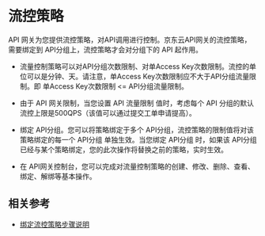 # 流控策略

API 网关为您提供流控策略，对API调用进行控制。京东云API网关的流控策略，需要绑定到 API分组上，流控策略才会对分组下的 API 起作用。

- 流量控制策略可以对API分组次数限制、对单Access Key次数限制。流控的单位可以是分钟、天。请注意，单Access Key次数限制应不大于API分组流量限制。即 单Access Key次数限制 <= API分组流量限制。
- 由于 API 网关限制，当您设置 API 流量限制 值时，考虑每个 API 分组的默认流控上限是500QPS（该值可以通过提交工单申请提高）。

- 绑定 API分组。您可以将策略绑定于多个 API分组，流控策略的限制值将对该策略绑定的每一个 API分组 单独生效。当您绑定 API分组 时，如果该 API分组 已经与某个策略绑定，您的此次操作将替换之前的策略，实时生效。

- 在 API网关控制台，您可以完成对流量控制策略的创建、修改、删除、查看、绑定、解绑等基本操作。


## 相关参考

- [绑定流控策略步骤说明](../Operation-Guide/Create-Stream/Create-Stream.md)
